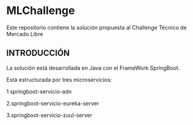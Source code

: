 # MLChallenge
 Este repositorio contiene la solución propuesta al Challenge Técnico de Mercado Libre

## INTRODUCCIÓN

La solución está desarrollada en Java con el FrameWork SpringBoot.
&nbsp;

Está estructurada por tres microservicios:
&nbsp;

1.springboot-servicio-adn
&nbsp;

2.springboot-servicio-eureka-server
&nbsp;

3.springboot-servicio-zuul-server
&nbsp;


